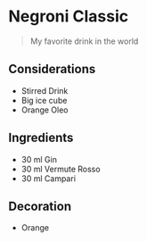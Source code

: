 # Negroni Classic

> My favorite drink in the world

## Considerations

* Stirred Drink
* Big ice cube
* Orange Oleo

## Ingredients

* 30 ml Gin
* 30 ml Vermute Rosso
* 30 ml Campari

## Decoration

* Orange